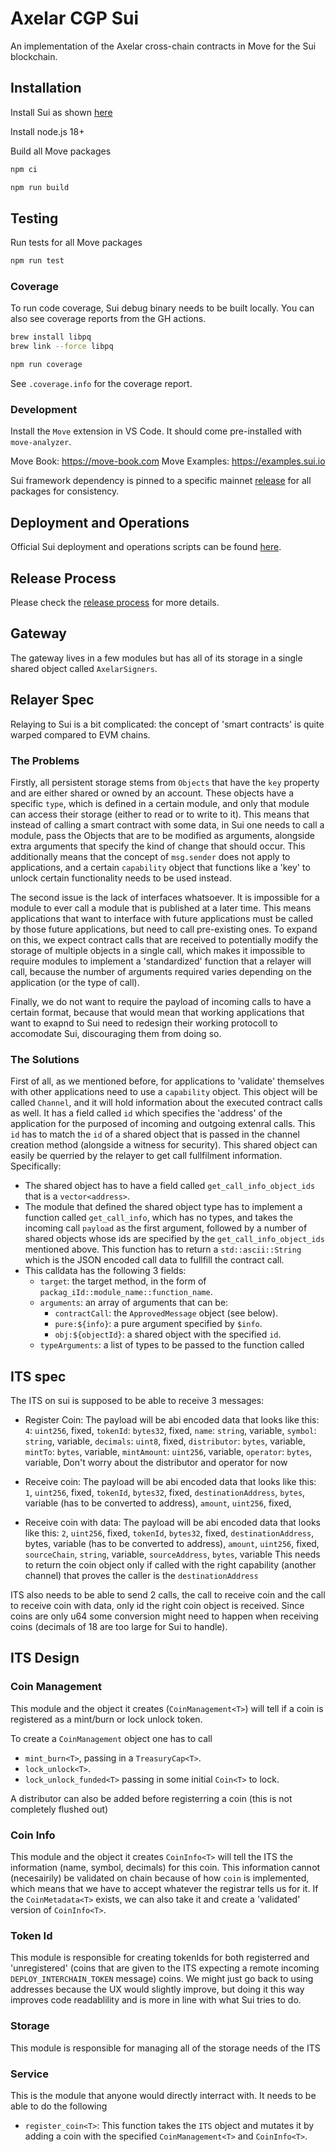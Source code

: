 # Axelar CGP Sui

An implementation of the Axelar cross-chain contracts in Move for the Sui blockchain.

## Installation

Install Sui as shown [here](https://docs.sui.io/guides/developer/getting-started/sui-install)

Install node.js 18+

Build all Move packages

```sh
npm ci

npm run build
```

## Testing

Run tests for all Move packages

```sh
npm run test
```

### Coverage

To run code coverage, Sui debug binary needs to be built locally. You can also see coverage reports from the GH actions.

```sh
brew install libpq
brew link --force libpq
```

```sh
npm run coverage
```

See `.coverage.info` for the coverage report.

### Development

Install the `Move` extension in VS Code. It should come pre-installed with `move-analyzer`.

Move Book: https://move-book.com
Move Examples: https://examples.sui.io

Sui framework dependency is pinned to a specific mainnet [release](https://github.com/MystenLabs/sui/releases) for all packages for consistency.

## Deployment and Operations

Official Sui deployment and operations scripts can be found [here](https://github.com/axelarnetwork/axelar-contract-deployments/tree/main/sui#sui-deployment-scripts).

## Release Process

Please check the [release process](./docs/release.md) for more details.

## Gateway

The gateway lives in a few modules but has all of its storage in a single shared object called `AxelarSigners`.

## Relayer Spec

Relaying to Sui is a bit complicated: the concept of 'smart contracts' is quite warped compared to EVM chains.

### The Problems

Firstly, all persistent storage stems from `Objects` that have the `key` property and are either shared or owned by an account. These objects have a specific `type`, which is defined in a certain module, and only that module can access their storage (either to read or to write to it). This means that instead of calling a smart contract with some data, in Sui one needs to call a module, pass the Objects that are to be modified as arguments, alongside extra arguments that specify the kind of change that should occur. This additionally means that the concept of `msg.sender` does not apply to applications, and a certain `capability` object that functions like a 'key' to unlock certain functionality needs to be used instead.

The second issue is the lack of interfaces whatsoever. It is impossible for a module to ever call a module that is published at a later time. This means applications that want to interface with future applications must be called by those future applications, but need to call pre-existing ones. To expand on this, we expect contract calls that are received to potentially modify the storage of multiple objects in a single call, which makes it impossible to require modules to implement a 'standardized' function that a relayer will call, because the number of arguments required varies depending on the application (or the type of call).

Finally, we do not want to require the payload of incoming calls to have a certain format, because that would mean that working applications that want to exapnd to Sui need to redesign their working protocoll to accomodate Sui, discouraging them from doing so.

### The Solutions

First of all, as we mentioned before, for applications to 'validate' themselves with other applications need to use a `capability` object. This object will be called `Channel`, and it will hold information about the executed contract calls as well. It has a field called `id` which specifies the 'address' of the application for the purposed of incoming and outgoing extenral calls. This `id` has to match the `id` of a shared object that is passed in the channel creation method (alongside a witness for security). This shared object can easily be querried by the relayer to get call fullfilment information. Specifically:

-   The shared object has to have a field called `get_call_info_object_ids` that is a `vector<address>`.
-   The module that defined the shared object type has to implement a function called `get_call_info`, which has no types, and takes the incoming call `payload` as the first argument, followed by a number of shared objects whose ids are specified by the `get_call_info_object_ids` mentioned above. This function has to return a `std::ascii::String` which is the JSON encoded call data to fullfill the contract call.
-   This calldata has the following 3 fields:
    -   `target`: the target method, in the form of `packag_iId::module_name::function_name`.
    -   `arguments`: an array of arguments that can be:
        -   `contractCall`: the `ApprovedMessage` object (see below).
        -   `pure:${info}`: a pure argument specified by `$info`.
        -   `obj:${objectId}`: a shared object with the specified `id`.
    -   `typeArguments`: a list of types to be passed to the function called

## ITS spec

The ITS on sui is supposed to be able to receive 3 messages:

-   Register Coin: The payload will be abi encoded data that looks like this:
    `4`: `uint256`, fixed,
    `tokenId`: `bytes32`, fixed,
    `name`: `string`, variable,
    `symbol`: `string`, variable,
    `decimals`: `uint8`, fixed,
    `distributor`: `bytes`, variable,
    `mintTo`: `bytes`, variable,
    `mintAmount`: `uint256`, variable,
    `operator`: `bytes`, variable,
    Don't worry about the distributor and operator for now

-   Receive coin: The payload will be abi encoded data that looks like this:
    `1`, `uint256`, fixed,
    `tokenId`, `bytes32`, fixed,
    `destinationAddress`, `bytes`, variable (has to be converted to address),
    `amount`, `uint256`, fixed,

-   Receive coin with data: The payload will be abi encoded data that looks like this:
    `2`, `uint256`, fixed,
    `tokenId`, `bytes32`, fixed,
    `destinationAddress`, bytes, variable (has to be converted to address),
    `amount`, `uint256`, fixed,
    `sourceChain`, `string`, variable,
    `sourceAddress`, `bytes`, variable
    This needs to return the coin object only if called with the right capability (another channel) that proves the caller is the `destinationAddress`

ITS also needs to be able to send 2 calls, the call to receive coin and the call to receive coin with data, only id the right coin object is received. Since coins are only u64 some conversion might need to happen when receiving coins (decimals of 18 are too large for Sui to handle).

## ITS Design

### Coin Management

This module and the object it creates (`CoinManagement<T>`) will tell if a coin is registered as a mint/burn or lock unlock token.

To create a `CoinManagement` object one has to call

-   `mint_burn<T>`, passing in a `TreasuryCap<T>`.
-   `lock_unlock<T>`.
-   `lock_unlock_funded<T>` passing in some initial `Coin<T>` to lock.

A distributor can also be added before registerring a coin (this is not completely flushed out)

### Coin Info

This module and the object it creates `CoinInfo<T>` will tell the ITS the information (name, symbol, decimals) for this coin. This information cannot (necesairily) be validated on chain because of how `coin` is implemented, which means that we have to accept whatever the registrar tells us for it. If the `CoinMetadata<T>` exists, we can also take it and create a 'validated' version of `CoinInfo<T>`.

### Token Id

This module is responsible for creating tokenIds for both registerred and 'unregistered' (coins that are given to the ITS expecting a remote incoming `DEPLOY_INTERCHAIN_TOKEN` message) coins. We might just go back to using addresses because the UX would slightly improve, but doing it this way improves code readablility and is more in line with what Sui tries to do.

### Storage

This module is responsible for managing all of the storage needs of the ITS

### Service

This is the module that anyone would directly interract with. It needs to be able to do the following

-   `register_coin<T>`: This function takes the `ITS` object and mutates it by adding a coin with the specified `CoinManagement<T>` and `CoinInfo<T>`.
